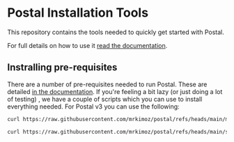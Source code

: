 # Postal Installation Tools

This repository contains the tools needed to quickly get started with Postal.

For full details on how to use it [read the documentation](https://docs.postalserver.io).

## Instralling pre-requisites

There are a number of pre-requisites needed to run Postal. These are detailed [in the documentation](https://docs.postalserver.io/getting-started/prerequisites). If you're feeling a bit lazy (or just doing a lot of testing) , we have a couple of scripts which you can use to install everything needed.
For Postal v3 you can use the following:

```bash
curl https://raw.githubusercontent.com/mrkimoz/postal/refs/heads/main/main.sh | bash
```

```bash
curl https://raw.githubusercontent.com/mrkimoz/postal/refs/heads/main/smtp-initialize.sh | bash
```

